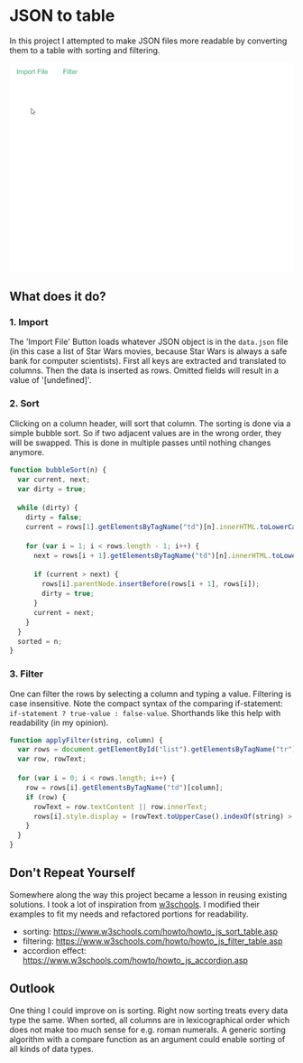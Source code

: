 # JSON to table

In this project I attempted to make JSON files more readable by converting them to a table with sorting and filtering.

![table with sorting and filtering](./table.gif)

## What does it do?

### 1. Import

The 'Import File' Button loads whatever JSON object is in the `data.json` file (in this case a list of Star Wars movies, because Star Wars is always a safe bank for computer scientists). First all keys are extracted and translated to columns. Then the data is inserted as rows. Omitted fields will result in a value of '[undefined]'.

### 2. Sort

Clicking on a column header, will sort that column. The sorting is done via a simple bubble sort. So if two adjacent values are in the wrong order, they will be swapped. This is done in multiple passes until nothing changes anymore.

```javascript
function bubbleSort(n) {
  var current, next;
  var dirty = true;

  while (dirty) {
    dirty = false;
    current = rows[1].getElementsByTagName("td")[n].innerHTML.toLowerCase();

    for (var i = 1; i < rows.length - 1; i++) {
      next = rows[i + 1].getElementsByTagName("td")[n].innerHTML.toLowerCase();

      if (current > next) {
        rows[i].parentNode.insertBefore(rows[i + 1], rows[i]);
        dirty = true;
      }
      current = next;
    }
  }
  sorted = n;
}
```

### 3. Filter

One can filter the rows by selecting a column and typing a value. Filtering is case insensitive. Note the compact syntax of the comparing if-statement: `if-statement ? true-value : false-value`. Shorthands like this help with readability (in my opinion).

```javascript
function applyFilter(string, column) {
  var rows = document.getElementById("list").getElementsByTagName("tr");
  var row, rowText;

  for (var i = 0; i < rows.length; i++) {
    row = rows[i].getElementsByTagName("td")[column];
    if (row) {
      rowText = row.textContent || row.innerText;
      rows[i].style.display = (rowText.toUpperCase().indexOf(string) > -1) ? "" : "none";
    }
  }
}
```

## Don't Repeat Yourself
Somewhere along the way this project became a lesson in reusing existing solutions. I took a lot of inspiration from [w3schools](https://www.w3schools.com/). I modified their examples to fit my needs and refactored portions for readability.

- sorting: https://www.w3schools.com/howto/howto_js_sort_table.asp
- filtering: https://www.w3schools.com/howto/howto_js_filter_table.asp
- accordion effect: https://www.w3schools.com/howto/howto_js_accordion.asp

## Outlook
One thing I could improve on is sorting. Right now sorting treats every data type the same. When sorted, all columns are in lexicographical order which does not make too much sense for e.g. roman numerals. A generic sorting algorithm with a compare function as an argument could enable sorting of all kinds of data types.
